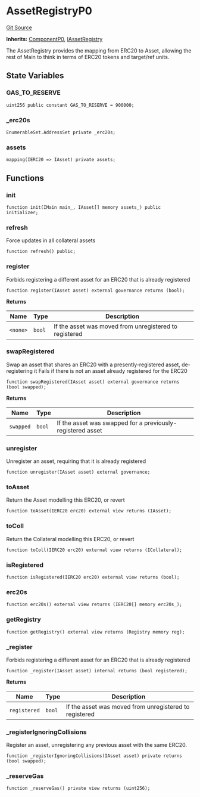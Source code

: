 # AssetRegistryP0
[Git Source](https://github.com/larrythecucumber321/protocol/blob/3222eb21fbb20ddd3d3fa2233072dfa96ea3e340/contracts/p0/AssetRegistry.sol)

**Inherits:**
[ComponentP0](/src/contracts/p0/mixins/Component.sol/abstract.ComponentP0.md), [IAssetRegistry](/src/contracts/interfaces/IAssetRegistry.sol/interface.IAssetRegistry.md)

The AssetRegistry provides the mapping from ERC20 to Asset, allowing the rest of Main
to think in terms of ERC20 tokens and target/ref units.


## State Variables
### GAS_TO_RESERVE

```solidity
uint256 public constant GAS_TO_RESERVE = 900000;
```


### _erc20s

```solidity
EnumerableSet.AddressSet private _erc20s;
```


### assets

```solidity
mapping(IERC20 => IAsset) private assets;
```


## Functions
### init


```solidity
function init(IMain main_, IAsset[] memory assets_) public initializer;
```

### refresh

Force updates in all collateral assets


```solidity
function refresh() public;
```

### register

Forbids registering a different asset for an ERC20 that is already registered


```solidity
function register(IAsset asset) external governance returns (bool);
```
**Returns**

|Name|Type|Description|
|----|----|-----------|
|`<none>`|`bool`|If the asset was moved from unregistered to registered|


### swapRegistered

Swap an asset that shares an ERC20 with a presently-registered asset, de-registering it
Fails if there is not an asset already registered for the ERC20


```solidity
function swapRegistered(IAsset asset) external governance returns (bool swapped);
```
**Returns**

|Name|Type|Description|
|----|----|-----------|
|`swapped`|`bool`|If the asset was swapped for a previously-registered asset|


### unregister

Unregister an asset, requiring that it is already registered


```solidity
function unregister(IAsset asset) external governance;
```

### toAsset

Return the Asset modelling this ERC20, or revert


```solidity
function toAsset(IERC20 erc20) external view returns (IAsset);
```

### toColl

Return the Collateral modelling this ERC20, or revert


```solidity
function toColl(IERC20 erc20) external view returns (ICollateral);
```

### isRegistered


```solidity
function isRegistered(IERC20 erc20) external view returns (bool);
```

### erc20s


```solidity
function erc20s() external view returns (IERC20[] memory erc20s_);
```

### getRegistry


```solidity
function getRegistry() external view returns (Registry memory reg);
```

### _register

Forbids registering a different asset for an ERC20 that is already registered


```solidity
function _register(IAsset asset) internal returns (bool registered);
```
**Returns**

|Name|Type|Description|
|----|----|-----------|
|`registered`|`bool`|If the asset was moved from unregistered to registered|


### _registerIgnoringCollisions

Register an asset, unregistering any previous asset with the same ERC20.


```solidity
function _registerIgnoringCollisions(IAsset asset) private returns (bool swapped);
```

### _reserveGas


```solidity
function _reserveGas() private view returns (uint256);
```


